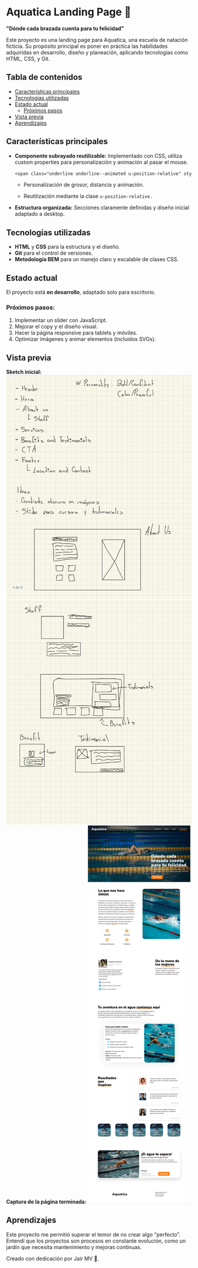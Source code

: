 # Aquatica Landing Page 🌊

**"Dónde cada brazada cuenta para tu felicidad"**

Este proyecto es una landing page para Aquatica, una escuela de natación ficticia. Su propósito principal es poner en práctica las habilidades adquiridas en desarrollo, diseño y planeación, aplicando tecnologías como HTML, CSS, y Git.

## Tabla de contenidos

-   [Características principales](#características-principales)
-   [Tecnologías utilizadas](#tecnologías-utilizadas)
-   [Estado actual](#estado-actual)
    -   [Próximos pasos](#próximos-pasos)
-   [Vista previa](#vista-previa)
-   [Aprendizajes](#aprendizajes)

## Características principales

-   **Componente subrayado reutilizable:**
    Implementado con CSS, utiliza custom properties para personalización y animación al pasar el mouse.

    ```css
    <span class="underline underline--animated u-position-relative" style="--bottom-distance: 10px;--thickness: 5px">Texto de ejemplo</span>
    ```

    -   Personalización de grosor, distancia y animación.

    -   Reutilización mediante la clase `u-position-relative.`

-   **Estructura organizada:**
    Secciones claramente definidas y diseño inicial adaptado a desktop.

## Tecnologías utilizadas

-   **HTML** y **CSS** para la estructura y el diseño.
-   **Git** para el control de versiones.
-   **Metodología BEM** para un manejo claro y escalable de clases CSS.

## Estado actual

El proyecto está **en desarrollo**, adaptado solo para escritorio.

### Próximos pasos:

1. Implementar un slider con JavaScript.
2. Mejorar el copy y el diseño visual.
3. Hacer la página responsive para tablets y móviles.
4. Optimizar imágenes y animar elementos (incluidos SVGs).

## Vista previa

**Sketch inicial:**
![](./readme-imgs/sketch-1.png)
![](./readme-imgs/sketch-2.png)
**Captura de la página terminada:**
![](./readme-imgs/aquatica-screenshot.jpg)

## Aprendizajes

Este proyecto me permitió superar el temor de no crear algo "perfecto". Entendí que los proyectos son procesos en constante evolución, como un jardín que necesita mantenimiento y mejoras continuas.

Creado con dedicación por Jair MV 🫶.
